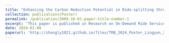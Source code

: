 ```yaml
---
title: "Enhancing the Carbon Reduction Potential in Ride-splitting through Reinforcement Learning: A Case Study in Chengdu"
collection: publications(Poster)
permalink: /publication/2009-10-01-paper-title-number-1
excerpt: 'This paper is published in Research on On-Demand Ride Services Poster session, TRB2024 Anual Meeting(TRBAM-24-03952) .'
date: 2024-01-08
paperurl: 'http://zhongly1021.github.io/files/TRB_2024_Poster_Lingyun_Zhong.pdf'
---
```


